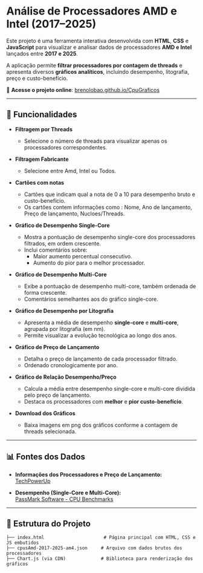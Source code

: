 # Análise de Processadores AMD e Intel (2017–2025)

Este projeto é uma ferramenta interativa desenvolvida com **HTML**, **CSS** e **JavaScript** para visualizar e analisar dados de processadores **AMD e Intel** lançados entre **2017 e 2025**.

A aplicação permite **filtrar processadores por contagem de threads** e apresenta diversos **gráficos analíticos**, incluindo desempenho, litografia, preço e custo-benefício.

🔗 **Acesse o projeto online**: [brenolobao.github.io/CpuGraficos](https://brenolobao.github.io/CpuGraficos/)

---

## 🚀 Funcionalidades

- **Filtragem por Threads**
  - Selecione o número de threads para visualizar apenas os processadores correspondentes.

- **Filtragem Fabricante**
  - Selecione entre Amd, Intel ou Todos.

- **Cartões com notas**
  - Cartões que indicam qual a nota de 0 a 10 para desempenho bruto e custo-benefício.
  - Os cartões contem informações como : Nome, Ano de lançamento, Preço de lançamento, Nucloes/Threads.

- **Gráfico de Desempenho Single-Core**
  - Mostra a pontuação de desempenho single-core dos processadores filtrados, em ordem crescente.
  - Inclui comentários sobre:
    - Maior aumento percentual consecutivo.
    - Aumento do pior para o melhor processador.

- **Gráfico de Desempenho Multi-Core**
  - Exibe a pontuação de desempenho multi-core, também ordenada de forma crescente.
  - Comentários semelhantes aos do gráfico single-core.

- **Gráfico de Desempenho por Litografia**
  - Apresenta a média de desempenho **single-core** e **multi-core**, agrupada por litografia (em nm).
  - Permite visualizar a evolução tecnológica ao longo dos anos.

- **Gráfico de Preço de Lançamento**
  - Detalha o preço de lançamento de cada processador filtrado.
  - Ordenado cronologicamente por ano.

- **Gráfico de Relação Desempenho/Preço**
  - Calcula a média entre desempenho single-core e multi-core dividida pelo preço de lançamento.
  - Destaca os processadores com **melhor** e **pior custo-benefício**.

- **Download dos Gráficos**
  - Baixa imagens em png dos gráficos conforme a contagem de threads selecionada.

---

## 📊 Fontes dos Dados

- **Informações dos Processadores e Preço de Lançamento:**  
  [TechPowerUp](https://www.techpowerup.com/cpu-specs/)

- **Desempenho (Single-Core e Multi-Core):**  
  [PassMark Software - CPU Benchmarks](https://www.cpubenchmark.net/)

---

## 📁 Estrutura do Projeto

```text
├── index.html                      # Página principal com HTML, CSS e JS embutidos
├── cpusAmd-2017-2025-am4.json     # Arquivo com dados brutos dos processadores
├── Chart.js (via CDN)             # Biblioteca para renderização dos gráficos
